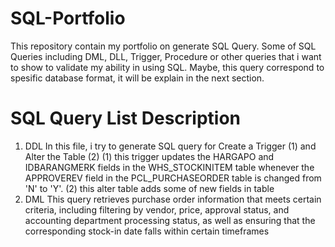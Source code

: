 # SQL-Portfolio
This repository contain my portfolio on generate SQL Query. Some of SQL Queries including DML, DLL, Trigger, Procedure or other queries that i want to show to validate my ability in using SQL. Maybe, this query correspond to spesific database format, it will be explain in the next section.
# SQL Query List Description
1. DDL
   In this file, i try to generate SQL query for Create a Trigger (1) and Alter the Table (2)
   (1)  this trigger updates the HARGAPO and IDBARANGMERK fields in the WHS_STOCKINITEM table whenever the APPROVEREV field in the       PCL_PURCHASEORDER table is changed from 'N' to 'Y'.
   (2) this alter table adds some of new fields in table
2. DML
   This query retrieves purchase order information that meets certain criteria, including filtering by vendor, price, approval     status, and accounting department processing status, as well as ensuring that the corresponding stock-in date falls within certain timeframes
